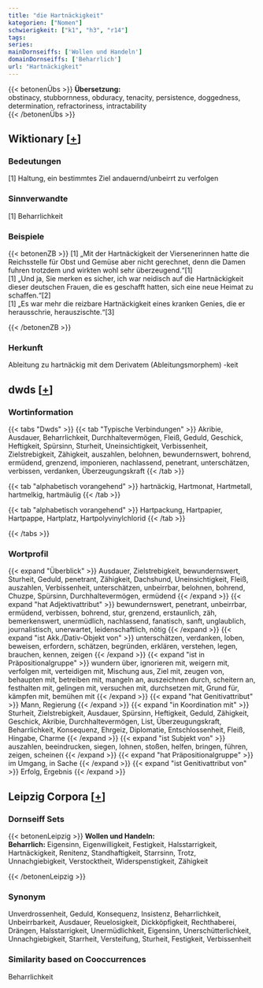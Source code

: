 ```yaml
---
title: "die Hartnäckigkeit"
kategorien: ["Nomen"]
schwierigkeit: ["k1", "h3", "r14"]
tags:
series:
mainDornseiffs: ['Wollen und Handeln']
domainDornseiffs: ['Beharrlich']
url: "Hartnäckigkeit"
---
```


{{< betonenÜbs >}}
**Übersetzung:**  
obstinacy, stubbornness, obduracy, tenacity, persistence, doggedness, determination, refractoriness, intractability  
{{< /betonenÜbs >}}

## Wiktionary [[+](https://de.wiktionary.org/wiki/Hartnäckigkeit)]

### Bedeutungen
[1] Haltung, ein bestimmtes Ziel andauernd/unbeirrt zu verfolgen  

### Sinnverwandte
[1] Beharrlichkeit  

### Beispiele
{{< betonenZB >}}
[1] „Mit der Hartnäckigkeit der Viersenerinnen hatte die Reichsstelle für Obst und Gemüse aber nicht gerechnet, denn die Damen fuhren trotzdem und wirkten wohl sehr überzeugend.“[1]  
[1] „Und ja, Sie merken es sicher, ich war neidisch auf die Hartnäckigkeit dieser deutschen Frauen, die es geschafft hatten, sich eine neue Heimat zu schaffen.“[2]  
[1] „Es war mehr die reizbare Hartnäckigkeit eines kranken Genies, die er herausschrie, herauszischte.“[3]  

{{< /betonenZB >}}
### Herkunft
Ableitung zu hartnäckig mit dem Derivatem (Ableitungsmorphem) -keit  



## dwds [[+](https://www.dwds.de/wb/Hartnäckigkeit)]

### Wortinformation
{{< tabs "Dwds" >}}
{{< tab "Typische Verbindungen" >}}
Akribie, Ausdauer, Beharrlichkeit, Durchhaltevermögen, Fleiß, Geduld, Geschick, Heftigkeit, Spürsinn, Sturheit, Uneinsichtigkeit, Verbissenheit, Zielstrebigkeit, Zähigkeit, auszahlen, belohnen, bewundernswert, bohrend, ermüdend, grenzend, imponieren, nachlassend, penetrant, unterschätzen, verbissen, verdanken, Überzeugungskraft
{{< /tab >}}

{{< tab "alphabetisch vorangehend" >}}
hartnäckig, Hartmonat, Hartmetall, hartmelkig, hartmäulig
{{< /tab >}}

{{< tab "alphabetisch vorangehend" >}}
Hartpackung, Hartpapier, Hartpappe, Hartplatz, Hartpolyvinylchlorid
{{< /tab >}}

{{< /tabs >}}

### Wortprofil
{{< expand "Überblick" >}} Ausdauer, Zielstrebigkeit, bewundernswert, Sturheit, Geduld, penetrant, Zähigkeit, Dachshund, Uneinsichtigkeit, Fleiß, auszahlen, Verbissenheit, unterschätzen, unbeirrbar, belohnen, bohrend, Chuzpe, Spürsinn, Durchhaltevermögen, ermüdend {{< /expand >}}
{{< expand "hat Adjektivattribut" >}} bewundernswert, penetrant, unbeirrbar, ermüdend, verbissen, bohrend, stur, grenzend, erstaunlich, zäh, bemerkenswert, unermüdlich, nachlassend, fanatisch, sanft, unglaublich, journalistisch, unerwartet, leidenschaftlich, nötig {{< /expand >}}
{{< expand "ist Akk./Dativ-Objekt von" >}} unterschätzen, verdanken, loben, beweisen, erfordern, schätzen, begründen, erklären, verstehen, legen, brauchen, kennen, zeigen {{< /expand >}}
{{< expand "ist in Präpositionalgruppe" >}} wundern über, ignorieren mit, weigern mit, verfolgen mit, verteidigen mit, Mischung aus, Ziel mit, zeugen von, behaupten mit, betreiben mit, mangeln an, auszeichnen durch, scheitern an, festhalten mit, gelingen mit, versuchen mit, durchsetzen mit, Grund für, kämpfen mit, bemühen mit {{< /expand >}}
{{< expand "hat Genitivattribut" >}} Mann, Regierung {{< /expand >}}
{{< expand "in Koordination mit" >}} Sturheit, Zielstrebigkeit, Ausdauer, Spürsinn, Heftigkeit, Geduld, Zähigkeit, Geschick, Akribie, Durchhaltevermögen, List, Überzeugungskraft, Beharrlichkeit, Konsequenz, Ehrgeiz, Diplomatie, Entschlossenheit, Fleiß, Hingabe, Charme {{< /expand >}}
{{< expand "ist Subjekt von" >}} auszahlen, beeindrucken, siegen, lohnen, stoßen, helfen, bringen, führen, zeigen, scheinen {{< /expand >}}
{{< expand "hat Präpositionalgruppe" >}} im Umgang, in Sache {{< /expand >}}
{{< expand "ist Genitivattribut von" >}} Erfolg, Ergebnis {{< /expand >}}

## Leipzig Corpora [[+](https://corpora.uni-leipzig.de/en/res?word=Hartnäckigkeit&corpusId=deu_newscrawl-public_2018)]

### Dornseiff Sets
{{< betonenLeipzig >}}
**Wollen und Handeln:**  
**Beharrlich:** Eigensinn, Eigenwilligkeit, Festigkeit, Halsstarrigkeit, Hartnäckigkeit, Renitenz, Standhaftigkeit, Starrsinn, Trotz, Unnachgiebigkeit, Verstocktheit, Widerspenstigkeit, Zähigkeit  

{{< /betonenLeipzig >}}

### Synonym
Unverdrossenheit, Geduld, Konsequenz, Insistenz, Beharrlichkeit, Unbeirrbarkeit, Ausdauer, Reuelosigkeit, Dickköpfigkeit, Rechthaberei, Drängen, Halsstarrigkeit, Unermüdlichkeit, Eigensinn, Unerschütterlichkeit, Unnachgiebigkeit, Starrheit, Versteifung, Sturheit, Festigkeit, Verbissenheit


### Similarity based on Cooccurrences
Beharrlichkeit

